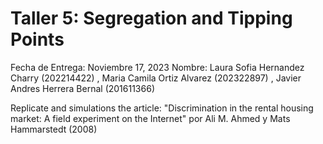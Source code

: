 # Taller 5: Segregation and Tipping Points
Fecha de Entrega: Noviembre 17, 2023
Nombre: Laura Sofia Hernandez Charry
(202214422) , Maria Camila Ortiz Alvarez
(202322897) , Javier Andres Herrera Bernal
(201611366)

Replicate and simulations the article:  "Discrimination in the rental housing market: A field experiment on the Internet" por Ali M. Ahmed y Mats Hammarstedt (2008)
